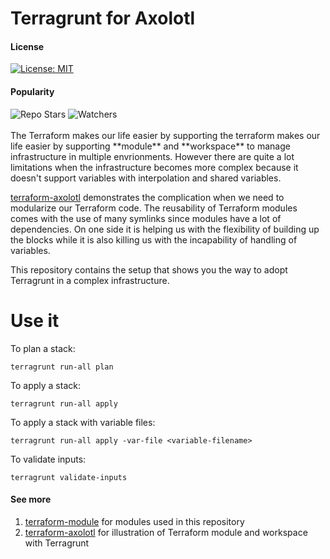 # Terragrunt for Axolotl
#### License
<div align="left">
  <a href="https://opensource.org/licenses/MIT">
    <img alt="License: MIT" src="https://img.shields.io/github/license/tchiunam/terraform-module" />
  </a>
</div>

#### Popularity
<div align="left">
  <img alt="Repo Stars" src="https://img.shields.io/github/stars/tchiunam/terragrunt-module?style=social" />
  <img alt="Watchers" src="https://img.shields.io/github/watchers/tchiunam/terraform-module?style=social" />
</div>

<br />
The Terraform makes our life easier by supporting the terraform makes our life easier by supporting **module** and **workspace** to manage infrastructure in multiple envrionments. However there are quite a lot limitations when the infrastructure becomes more complex because it doesn't support variables with interpolation and shared variables.

[terraform-axolotl](https://github.com/tchiunam/terraform-axolotl) demonstrates the complication when we need to modularize our Terraform code. The reusability of Terraform modules comes with the use of many symlinks since modules have a lot of dependencies. On one side it is helping us with the flexibility of building up the blocks while it is also killing us with the incapability of handling of variables.

This repository contains the setup that shows you the way to adopt Terragrunt in a complex infrastructure.

# Use it
To plan a stack:
```
terragrunt run-all plan
```

To apply a stack:
```
terragrunt run-all apply
```

To apply a stack with variable files:
```
terragrunt run-all apply -var-file <variable-filename>
```

To validate inputs:
```
terragrunt validate-inputs
```

#### See more  
1. [terraform-module](https://github.com/tchiunam/terraform-module) for modules used in this repository
1. [terraform-axolotl](https://github.com/tchiunam/terraform-axolotl) for illustration of Terraform module and workspace with Terragrunt
